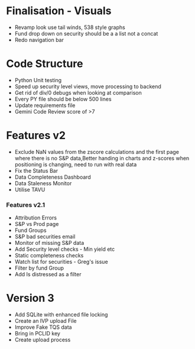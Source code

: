 # Finalisation - Visuals

- Revamp look use tail winds, 538 style graphs
- Fund drop down on security should be a a list not a concat
- Redo navigation bar

# Code Structure
- Python Unit testing
- Speed up security level views, move processing to backend
- Get rid of div/0 debugs when looking at comparison
- Every PY file should be below 500 lines
- Update requirements file
- Gemini Code Review score of >7

# Features v2
- Exclude NaN values from the zscore calculations and the first page where there is no S&P data,Better handing in charts and z-scores when positioning is changing, need to run with real data 
- Fix the Status Bar
- Data Completeness Dashboard
- Data Staleness Monitor
- Utilise TAVU

### Features v2.1
- Attribution Errors
- S&P vs Prod page
- Fund Groups
- S&P bad securities email
- Monitor of missing S&P data
- Add Security level checks - Min yield etc
- Static completeness checks
- Watch list for securities - Greg's issue
- Filter by fund Group
- Add Is distressed as a filter

# Version 3
- Add SQLite with enhanced file locking
- Create an IVP upload File
- Improve Fake TQS data
- Bring in PCLID key
- Create upload process

















